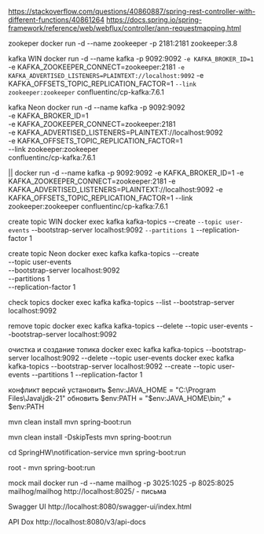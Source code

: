 https://stackoverflow.com/questions/40860887/spring-rest-controller-with-different-functions/40861264
https://docs.spring.io/spring-framework/reference/web/webflux/controller/ann-requestmapping.html



zookeper
docker run -d --name zookeeper -p 2181:2181 zookeeper:3.8

kafka WIN
docker run -d --name kafka -p 9092:9092 `
  -e KAFKA_BROKER_ID=1 `
-e KAFKA_ZOOKEEPER_CONNECT=zookeeper:2181 `
  -e KAFKA_ADVERTISED_LISTENERS=PLAINTEXT://localhost:9092 `
-e KAFKA_OFFSETS_TOPIC_REPLICATION_FACTOR=1 `
  --link zookeeper:zookeeper `
confluentinc/cp-kafka:7.6.1

kafka Neon
docker run -d --name kafka -p 9092:9092 \
-e KAFKA_BROKER_ID=1 \
-e KAFKA_ZOOKEEPER_CONNECT=zookeeper:2181 \
-e KAFKA_ADVERTISED_LISTENERS=PLAINTEXT://localhost:9092 \
-e KAFKA_OFFSETS_TOPIC_REPLICATION_FACTOR=1 \
--link zookeeper:zookeeper \
confluentinc/cp-kafka:7.6.1

||
docker run -d --name kafka -p 9092:9092 -e KAFKA_BROKER_ID=1 -e KAFKA_ZOOKEEPER_CONNECT=zookeeper:2181 -e KAFKA_ADVERTISED_LISTENERS=PLAINTEXT://localhost:9092 -e KAFKA_OFFSETS_TOPIC_REPLICATION_FACTOR=1 --link zookeeper:zookeeper confluentinc/cp-kafka:7.6.1

create topic WIN
docker exec kafka kafka-topics --create `
  --topic user-events `
--bootstrap-server localhost:9092 `
  --partitions 1 `
--replication-factor 1

create topic Neon
docker exec kafka kafka-topics --create \
--topic user-events \
--bootstrap-server localhost:9092 \
--partitions 1 \
--replication-factor 1

check topics
docker exec kafka kafka-topics --list --bootstrap-server localhost:9092

remove topic
docker exec kafka kafka-topics --delete --topic user-events --bootstrap-server localhost:9092


очистка и создание топика
docker exec kafka kafka-topics --bootstrap-server localhost:9092 --delete --topic user-events
docker exec kafka kafka-topics --bootstrap-server localhost:9092 --create --topic user-events --partitions 1 --replication-factor 1

конфликт версий
установить
$env:JAVA_HOME = "C:\Program Files\Java\jdk-21"
обновить
$env:PATH = "$env:JAVA_HOME\bin;" + $env:PATH


mvn clean install
mvn spring-boot:run


mvn clean install -DskipTests
mvn spring-boot:run

cd SpringHW\notification-service
mvn spring-boot:run

root - mvn spring-boot:run

mock mail
docker run -d --name mailhog -p 3025:1025 -p 8025:8025 mailhog/mailhog
http://localhost:8025/ - письма

Swagger UI
http://localhost:8080/swagger-ui/index.html

API Dox
http://localhost:8080/v3/api-docs